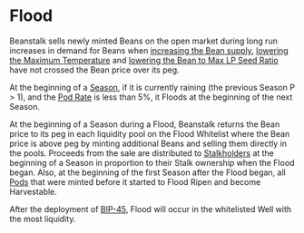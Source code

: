 # Flood

Beanstalk sells newly minted Beans on the open market during long run increases in demand for Beans when [increasing the Bean supply](overview.md#bean-supply), [lowering the Maximum Temperature](temperature.md) and [lowering the Bean to Max LP Seed Ratio](bean-to-max-lp-seed-ratio.md) have not crossed the Bean price over its peg.

At the beginning of a [Season](../farm/sun.md), if it is currently raining (the previous Season P > 1), and the [Pod Rate](overview.md#debt-level) is less than 5%, it Floods at the beginning of the next Season.

At the beginning of a Season during a Flood, Beanstalk returns the Bean price to its peg in each liquidity pool on the Flood Whitelist where the Bean price is above peg by minting additional Beans and selling them directly in the pools. Proceeds from the sale are distributed to [Stalkholders](../farm/silo/#the-stalk-system) at the beginning of a Season in proportion to their Stalk ownership when the Flood began. Also, at the beginning of the first Season after the Flood began, all [Pods](../farm/field.md#pods) that were minted before it started to Flood Ripen and become Harvestable.

After the deployment of [BIP-45](https://bean.money/bip-45), Flood will occur in the whitelisted Well with the most liquidity.
